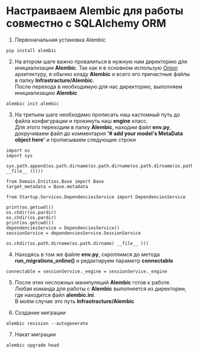 # Настраиваем Alembic для работы совместно с SQLAlchemy ORM

1. Первоначальная установка Alembic

```
pip install alembic
```

2. На втором шаге важно провалиться в нужную нам директорию для инициализации **Alembic**.
Так как я в основном использую [Onion](https://medium.com/expedia-group-tech/onion-architecture-deed8a554423#:~:text=Onion%20architecture%20is%20built%20on,core%20part%20of%20the%20architecture.) архитектуру, я обычно кладу **Alembic** и всего его причастные файлы в папку **Infrastracture/Alembic**.  
После перехода в необходимую для нас директорию, выполняем инициализацию **Alembic**

```
alembic init alembic
```

3. На третьем шаге необходимо прописать наш кастомный путь до файла конфигурации и прокинуть наш **engine** класс.  
Для этого переходим в папку **Alembic**, находим файл **env.py**, докручиваем файл до комментария **'# add your model's MetaData object here'** и прописываем следующие строки

```
import os
import sys

sys.path.append(os.path.dirname(os.path.dirname(os.path.dirname(os.path.dirname( __file__ )))))

from Domain.Entities.Base import Base
target_metadata = Base.metadata

from Startup.Services.DependenciesService import DependenciesService

print(os.getcwd())
os.chdir(os.pardir)
os.chdir(os.pardir)
print(os.getcwd())
dependenciesService = DependenciesService()
sessionService = dependenciesService.SessionService

os.chdir(os.path.dirname(os.path.dirname( __file__ )))
```

4. Находясь в том же файле **env.py**, скроллимся до метода **run_migrations_online()** и редактируем параметр **connectable**

```
connectable = sessionService._engine = sessionService._engine
```
5. После этих несложных манипуляций **Alembic** готов к работе.  
Любая команда для работы с **Alembic** выполняется из директории, где находится файл **alembic.ini**.  
В моём случае это путь **Infrastracture/Alembic**

6. Создание миграции 

```
alembic revision --autogenerate
```

7. Накат миграции

```
alembic upgrade head
```